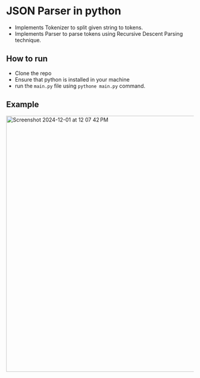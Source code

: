# JSON Parser in python

- Implements Tokenizer to split given string to tokens.
- Implements Parser to parse tokens using Recursive Descent Parsing technique.

## How to run
- Clone the repo
- Ensure that python is installed in your machine
- run the `main.py` file using `pythone main.py` command.

## Example
<img width="688" alt="Screenshot 2024-12-01 at 12 07 42 PM" src="https://github.com/user-attachments/assets/17941fb7-15b0-48d6-9294-6eba26f980cd">
